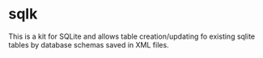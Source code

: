 sqlk
====

This is a kit for SQLite and allows table creation/updating fo existing sqlite tables by database schemas saved in XML files.

